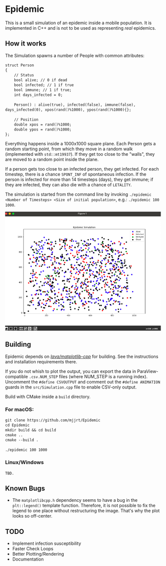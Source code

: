# Epidemic

This is a small simulation of an epidemic inside a mobile population.
It is implemented in C++ and is not to be used as representing _real_ epidemics.

## How it works

The Simulation spawns a number of People with common attributes:

    struct Person
    {
        // Status
        bool alive; // 0 if dead
        bool infected; // 1 if true
        bool immune; // 1 if true;
        int days_infected = 0;
        
        Person() : alive(true), infected(false), immune(false), days_infected(0), xpos(rand()%1000), ypos(rand()%1000){};
        
        // Position
        double xpos = rand()%1000;
        double ypos = rand()%1000;
    };

Everything happens inside a 1000x1000 square plane.
Each Person gets a random starting point, from which they move in a random walk (implemented with `std::mt19937`). If they get too close to the "walls", they are moved to a random point inside the plane.

If a person gets too close to an infected person, they get infected.
For each timestep, there is a chance `SPONT_INF` of spontaneous infection. If the person is infected for more than 14 timesteps (days), they get immune; if they are infected, they can also die with a chance of `LETALITY`.

The simulation is started from the command line by invoking `./epidemic <Number of Timesteps> <Size of initial population>`, e.g.: `./epidemic 100 1000`.

![Simulation Running](sim.png)

## Building

Epidemic depends on *[lava/matplotlib-cpp](https://github.com/lava/matplotlib-cpp)* for building. See the instructions and installation requirements there.

If you do not whish to plot the output, you can export the data in ParaView-compatible `.csv.NUM_STEP` files (where NUM_STEP is a running index).
Uncomment the `#define CSVOUTPUT` and comment out the `#define ANIMATION` guards in the `src/Simulation.cpp` file to enable CSV-only output.

Build with CMake inside a `build` directory.
### For macOS:
    git clone https://github.com/mjjrt/Epidemic
    cd Epidemic
    mkdir build && cd build
    cmake ..
    cmake --build .
    
    ./epidemic 100 1000
### Linux/Windows 
    TBD.

## Known Bugs
- The `matplotlibcpp.h` dependency seems to have a bug in the `plt::legend()` template function. Therefore, it is not possible to fix the legend to one place without restructuring the image. That's why the plot looks so off-center.

## TODO
- Implement infection susceptibility
- Faster Check Loops
- Better Plotting/Rendering
- Documentation
